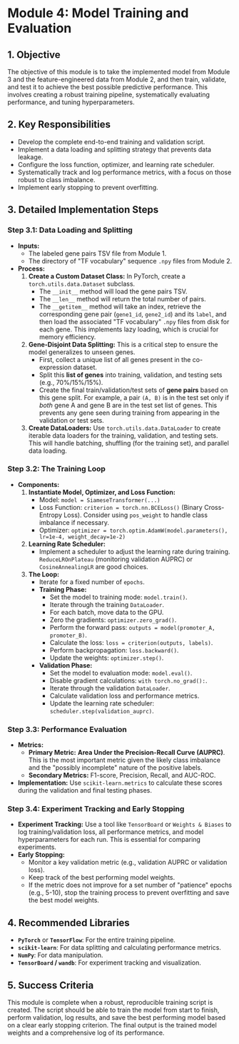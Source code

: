 # Module 4: Model Training and Evaluation

## 1. Objective

The objective of this module is to take the implemented model from Module 3 and the feature-engineered data from Module 2, and then train, validate, and test it to achieve the best possible predictive performance. This involves creating a robust training pipeline, systematically evaluating performance, and tuning hyperparameters.

## 2. Key Responsibilities

-   Develop the complete end-to-end training and validation script.
-   Implement a data loading and splitting strategy that prevents data leakage.
-   Configure the loss function, optimizer, and learning rate scheduler.
-   Systematically track and log performance metrics, with a focus on those robust to class imbalance.
-   Implement early stopping to prevent overfitting.

## 3. Detailed Implementation Steps

### Step 3.1: Data Loading and Splitting

-   **Inputs:**
    -   The labeled gene pairs TSV file from Module 1.
    -   The directory of "TF vocabulary" sequence `.npy` files from Module 2.
-   **Process:**
    1.  **Create a Custom Dataset Class:** In PyTorch, create a `torch.utils.data.Dataset` subclass.
        -   The `__init__` method will load the gene pairs TSV.
        -   The `__len__` method will return the total number of pairs.
        -   The `__getitem__` method will take an index, retrieve the corresponding gene pair (`gene1_id`, `gene2_id`) and its `label`, and then load the associated "TF vocabulary" `.npy` files from disk for each gene. This implements lazy loading, which is crucial for memory efficiency.
    2.  **Gene-Disjoint Data Splitting:** This is a critical step to ensure the model generalizes to unseen genes.
        -   First, collect a unique list of all genes present in the co-expression dataset.
        -   Split this **list of genes** into training, validation, and testing sets (e.g., 70%/15%/15%).
        -   Create the final train/validation/test sets of **gene pairs** based on this gene split. For example, a pair `(A, B)` is in the test set only if *both* gene A and gene B are in the test set list of genes. This prevents any gene seen during training from appearing in the validation or test sets.
    3.  **Create DataLoaders:** Use `torch.utils.data.DataLoader` to create iterable data loaders for the training, validation, and testing sets. This will handle batching, shuffling (for the training set), and parallel data loading.

### Step 3.2: The Training Loop

-   **Components:**
    1.  **Instantiate Model, Optimizer, and Loss Function:**
        -   Model: `model = SiameseTransformer(...)`
        -   Loss Function: `criterion = torch.nn.BCELoss()` (Binary Cross-Entropy Loss). Consider using `pos_weight` to handle class imbalance if necessary.
        -   Optimizer: `optimizer = torch.optim.AdamW(model.parameters(), lr=1e-4, weight_decay=1e-2)`
    2.  **Learning Rate Scheduler:**
        -   Implement a scheduler to adjust the learning rate during training. `ReduceLROnPlateau` (monitoring validation AUPRC) or `CosineAnnealingLR` are good choices.
    3.  **The Loop:**
        -   Iterate for a fixed number of `epochs`.
        -   **Training Phase:**
            -   Set the model to training mode: `model.train()`.
            -   Iterate through the training `DataLoader`.
            -   For each batch, move data to the GPU.
            -   Zero the gradients: `optimizer.zero_grad()`.
            -   Perform the forward pass: `outputs = model(promoter_A, promoter_B)`.
            -   Calculate the loss: `loss = criterion(outputs, labels)`.
            -   Perform backpropagation: `loss.backward()`.
            -   Update the weights: `optimizer.step()`.
        -   **Validation Phase:**
            -   Set the model to evaluation mode: `model.eval()`.
            -   Disable gradient calculations: `with torch.no_grad():`.
            -   Iterate through the validation `DataLoader`.
            -   Calculate validation loss and performance metrics.
            -   Update the learning rate scheduler: `scheduler.step(validation_auprc)`.

### Step 3.3: Performance Evaluation

-   **Metrics:**
    -   **Primary Metric:** **Area Under the Precision-Recall Curve (AUPRC)**. This is the most important metric given the likely class imbalance and the "possibly incomplete" nature of the positive labels.
    -   **Secondary Metrics:** F1-score, Precision, Recall, and AUC-ROC.
-   **Implementation:** Use `scikit-learn.metrics` to calculate these scores during the validation and final testing phases.

### Step 3.4: Experiment Tracking and Early Stopping

-   **Experiment Tracking:** Use a tool like `TensorBoard` or `Weights & Biases` to log training/validation loss, all performance metrics, and model hyperparameters for each run. This is essential for comparing experiments.
-   **Early Stopping:**
    -   Monitor a key validation metric (e.g., validation AUPRC or validation loss).
    -   Keep track of the best performing model weights.
    -   If the metric does not improve for a set number of "patience" epochs (e.g., 5-10), stop the training process to prevent overfitting and save the best model weights.

## 4. Recommended Libraries

-   **`PyTorch`** or **`TensorFlow`**: For the entire training pipeline.
-   **`scikit-learn`**: For data splitting and calculating performance metrics.
-   **`NumPy`**: For data manipulation.
-   **`TensorBoard` / `wandb`**: For experiment tracking and visualization.

## 5. Success Criteria

This module is complete when a robust, reproducible training script is created. The script should be able to train the model from start to finish, perform validation, log results, and save the best performing model based on a clear early stopping criterion. The final output is the trained model weights and a comprehensive log of its performance.